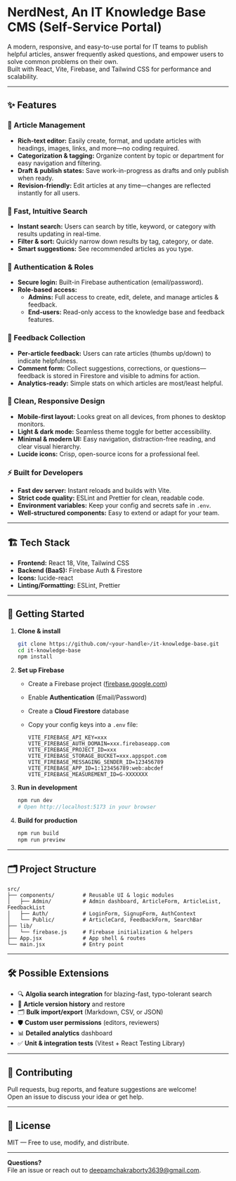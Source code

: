 # NerdNest, An IT Knowledge Base CMS (Self-Service Portal)

A modern, responsive, and easy-to-use portal for IT teams to publish helpful articles, answer frequently asked questions, and empower users to solve common problems on their own.  
Built with React, Vite, Firebase, and Tailwind CSS for performance and scalability.

---

## ✨ Features

### 🚩 Article Management

- **Rich-text editor:** Easily create, format, and update articles with headings, images, links, and more—no coding required.
- **Categorization & tagging:** Organize content by topic or department for easy navigation and filtering.
- **Draft & publish states:** Save work-in-progress as drafts and only publish when ready.
- **Revision-friendly:** Edit articles at any time—changes are reflected instantly for all users.

### 🔎 Fast, Intuitive Search

- **Instant search:** Users can search by title, keyword, or category with results updating in real-time.
- **Filter & sort:** Quickly narrow down results by tag, category, or date.
- **Smart suggestions:** See recommended articles as you type.

### 👥 Authentication & Roles

- **Secure login:** Built-in Firebase authentication (email/password).
- **Role-based access:**  
  - **Admins:** Full access to create, edit, delete, and manage articles & feedback.  
  - **End-users:** Read-only access to the knowledge base and feedback features.

### 📝 Feedback Collection

- **Per-article feedback:** Users can rate articles (thumbs up/down) to indicate helpfulness.
- **Comment form:** Collect suggestions, corrections, or questions—feedback is stored in Firestore and visible to admins for action.
- **Analytics-ready:** Simple stats on which articles are most/least helpful.

### 🎨 Clean, Responsive Design

- **Mobile-first layout:** Looks great on all devices, from phones to desktop monitors.
- **Light & dark mode:** Seamless theme toggle for better accessibility.
- **Minimal & modern UI:** Easy navigation, distraction-free reading, and clear visual hierarchy.
- **Lucide icons:** Crisp, open-source icons for a professional feel.

### ⚡ Built for Developers

- **Fast dev server:** Instant reloads and builds with Vite.
- **Strict code quality:** ESLint and Prettier for clean, readable code.
- **Environment variables:** Keep your config and secrets safe in `.env`.
- **Well-structured components:** Easy to extend or adapt for your team.

---

## 🏗 Tech Stack

- **Frontend:** React 18, Vite, Tailwind CSS  
- **Backend (BaaS):** Firebase Auth & Firestore  
- **Icons:** lucide-react  
- **Linting/Formatting:** ESLint, Prettier

---

## 🚀 Getting Started

1. **Clone & install**

   ```bash
   git clone https://github.com/<your-handle>/it-knowledge-base.git
   cd it-knowledge-base
   npm install
   ```

2. **Set up Firebase**

   - Create a Firebase project ([firebase.google.com](https://firebase.google.com/))
   - Enable **Authentication** (Email/Password)
   - Create a **Cloud Firestore** database
   - Copy your config keys into a `.env` file:

     ```
     VITE_FIREBASE_API_KEY=xxx
     VITE_FIREBASE_AUTH_DOMAIN=xxx.firebaseapp.com
     VITE_FIREBASE_PROJECT_ID=xxx
     VITE_FIREBASE_STORAGE_BUCKET=xxx.appspot.com
     VITE_FIREBASE_MESSAGING_SENDER_ID=123456789
     VITE_FIREBASE_APP_ID=1:123456789:web:abcdef
     VITE_FIREBASE_MEASUREMENT_ID=G-XXXXXXX
     ```

3. **Run in development**

   ```bash
   npm run dev
   # Open http://localhost:5173 in your browser
   ```

4. **Build for production**

   ```bash
   npm run build
   npm run preview
   ```

---

## 🗂 Project Structure

```
src/
├── components/         # Reusable UI & logic modules
│   ├── Admin/          # Admin dashboard, ArticleForm, ArticleList, FeedbackList
│   ├── Auth/           # LoginForm, SignupForm, AuthContext
│   └── Public/         # ArticleCard, FeedbackForm, SearchBar
├── lib/
│   └── firebase.js     # Firebase initialization & helpers
├── App.jsx             # App shell & routes
└── main.jsx            # Entry point
```

---

## 🛠 Possible Extensions

- 🔍 **Algolia search integration** for blazing-fast, typo-tolerant search
- 📝 **Article version history** and restore
- 🗂 **Bulk import/export** (Markdown, CSV, or JSON)
- 🛡️ **Custom user permissions** (editors, reviewers)
- 📊 **Detailed analytics** dashboard
- ✅ **Unit & integration tests** (Vitest + React Testing Library)

---

## 🤝 Contributing

Pull requests, bug reports, and feature suggestions are welcome!  
Open an issue to discuss your idea or get help.

---

## 📄 License

MIT — Free to use, modify, and distribute.

---

**Questions?**  
File an issue or reach out to [deepamchakraborty3639@gmail.com](mailto:deepamchakraborty3639@gmail.com).
